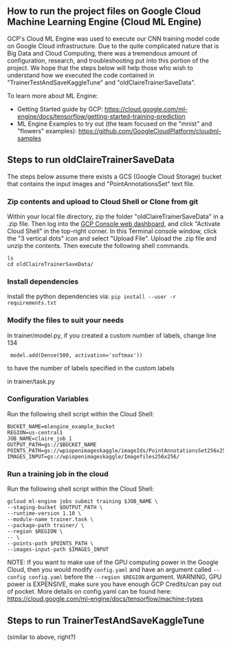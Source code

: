 ## How to run the project files on Google Cloud Machine Learning Engine (Cloud ML Engine)

GCP's Cloud ML Engine was used to execute our CNN training model code on Google Cloud infrastructure. Due to the quite complicated nature that is Big Data and Cloud Computing, there was a tremendous amount of configuration, research, and troubleshooting put into this portion of the project. We hope that the steps below will help those who wish to understand how we executed the code contained in "TrainerTestAndSaveKaggleTune" and "oldClaireTrainerSaveData".

To learn more about ML Engine:
- Getting Started guide by GCP: https://cloud.google.com/ml-engine/docs/tensorflow/getting-started-training-prediction
- ML Engine Examples to try out (the team focused on the "mnist" and "flowers" examples): https://github.com/GoogleCloudPlatform/cloudml-samples

## Steps to run oldClaireTrainerSaveData
The steps below assume there exists a GCS (Google Cloud Storage) bucket that contains the input images and "PointAnnotationsSet" text file. 

### Zip contents and upload to Cloud Shell or Clone from git
Within your local file directory, zip the folder "oldClaireTrainerSaveData" in a .zip file. Then log into the [GCP Console web dashboard](https://console.cloud.google.com/home/), and click "Activate Cloud Shell" in the top-right corner. In this Terminal console window, click the "3 vertical dots" icon and select "Upload File". Upload the .zip file and unzip the contents. Then execute the following shell commands.

```shell
ls
cd oldClaireTrainerSaveData/
```

### Install dependencies
Install the python dependencies via: `pip install --user -r requirements.txt`

### Modify the files to suit your needs
In trainer/model.py, if you created a custom number of labels, change line 134

     model.add(Dense(500, activation='softmax'))
     
to have the number of labels specified in the custom labels

in trainer/task.py


### Configuration Variables
Run the following shell script within the Cloud Shell:

```shell
BUCKET_NAME=mlengine_example_bucket
REGION=us-central1
JOB_NAME=claire_job_1
OUTPUT_PATH=gs://$BUCKET_NAME
POINTS_PATH=gs://wpiopenimageskaggle/imageIds/PointAnnotationsSet256x256.txt
IMAGES_INPUT=gs://wpiopenimageskaggle/Imagefiles256x256/
```

### Run a training job in the cloud
Run the following shell script within the Cloud Shell:

```shell
gcloud ml-engine jobs submit training $JOB_NAME \
--staging-bucket $OUTPUT_PATH \
--runtime-version 1.10 \
--module-name trainer.task \
--package-path trainer/ \
--region $REGION \
-- \
--points-path $POINTS_PATH \
--images-input-path $IMAGES_INPUT
```

NOTE: If you want to make use of the GPU computing power in the Google Cloud, then you would modify `config.yaml` and have an argument called `--config config.yaml` before the `--region $REGION` argument. WARNING, GPU power is EXPENSIVE, make sure you have enough GCP Credits/can pay out of pocket. More details on config.yaml can be found here: https://cloud.google.com/ml-engine/docs/tensorflow/machine-types

## Steps to run TrainerTestAndSaveKaggleTune

(similar to above, right?)

